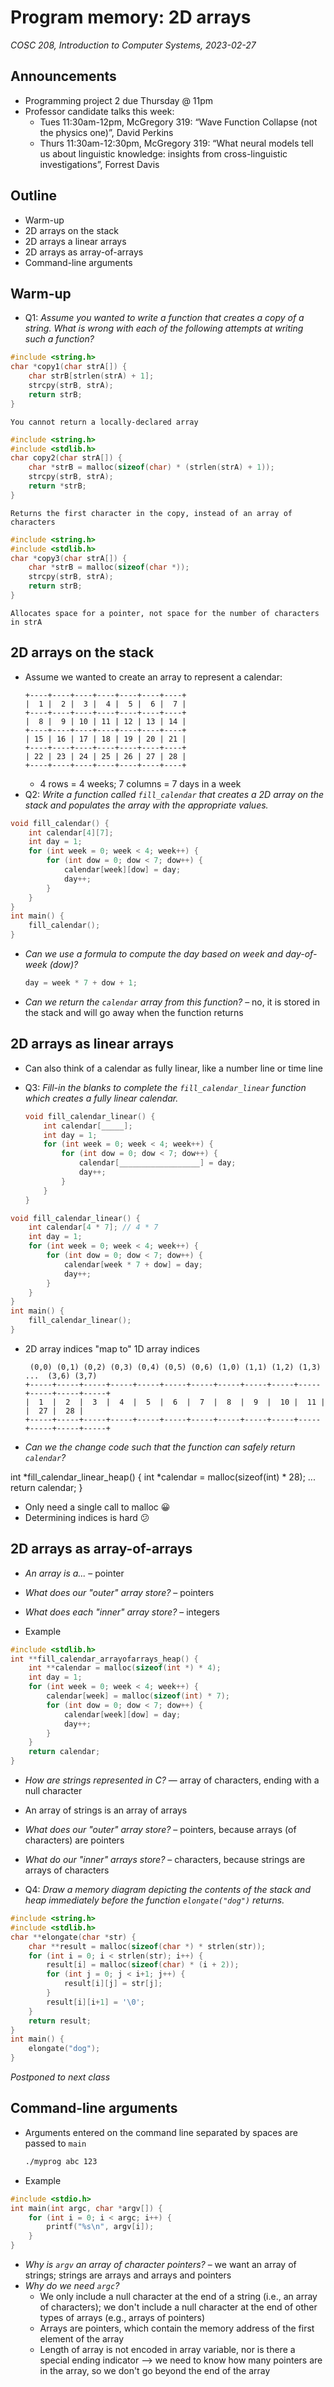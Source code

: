 # Program memory: 2D arrays
_COSC 208, Introduction to Computer Systems, 2023-02-27_

## Announcements
* Programming project 2 due Thursday @ 11pm
* Professor candidate talks this week:
    * Tues 11:30am-12pm, McGregory 319: “Wave Function Collapse (not the physics one)”, David Perkins
    * Thurs 11:30am-12:30pm, McGregory 319: “What neural models tell us about linguistic knowledge: insights from cross-linguistic investigations”, Forrest Davis

## Outline
* Warm-up
* 2D arrays on the stack
* 2D arrays a linear arrays
* 2D arrays as array-of-arrays
* Command-line arguments

## Warm-up
* Q1: _Assume you wanted to write a function that creates a copy of a string. What is wrong with each of the following attempts at writing such a function?_


```c
#include <string.h>
char *copy1(char strA[]) {
    char strB[strlen(strA) + 1];
    strcpy(strB, strA);
    return strB;
}
```

    You cannot return a locally-declared array


```c
#include <string.h>
#include <stdlib.h>
char copy2(char strA[]) {
    char *strB = malloc(sizeof(char) * (strlen(strA) + 1));
    strcpy(strB, strA);
    return *strB;
}
```

    Returns the first character in the copy, instead of an array of characters


```c
#include <string.h>
#include <stdlib.h>
char *copy3(char strA[]) {
    char *strB = malloc(sizeof(char *));
    strcpy(strB, strA);
    return strB;
}
```

    Allocates space for a pointer, not space for the number of characters in strA

## 2D arrays on the stack
* Assume we wanted to create an array to represent a calendar:
    ```
    +----+----+----+----+----+----+----+
    |  1 |  2 |  3 |  4 |  5 |  6 |  7 |
    +----+----+----+----+----+----+----+
    |  8 |  9 | 10 | 11 | 12 | 13 | 14 |
    +----+----+----+----+----+----+----+
    | 15 | 16 | 17 | 18 | 19 | 20 | 21 |
    +----+----+----+----+----+----+----+
    | 22 | 23 | 24 | 25 | 26 | 27 | 28 |
    +----+----+----+----+----+----+----+
    ```
    * 4 rows = 4 weeks; 7 columns = 7 days in a week
* Q2: _Write a function called `fill_calendar` that creates a 2D array on the stack and populates the array with the appropriate values._



```c
void fill_calendar() {
    int calendar[4][7];
    int day = 1;
    for (int week = 0; week < 4; week++) {
        for (int dow = 0; dow < 7; dow++) {
            calendar[week][dow] = day;
            day++;
        }
    }
}
int main() {
    fill_calendar();
}
```

* _Can we use a formula to compute the day based on week and day-of-week (dow)?_
    ```C
    day = week * 7 + dow + 1;
    ```
* _Can we return the `calendar` array from this function?_ – no, it is stored in the stack and will go away when the function returns

## 2D arrays as linear arrays

* Can also think of a calendar as fully linear, like a number line or time line

* Q3: _Fill-in the blanks to complete the `fill_calendar_linear` function which creates a fully linear calendar._
    ```C
    void fill_calendar_linear() {
        int calendar[_____];
        int day = 1;
        for (int week = 0; week < 4; week++) {
            for (int dow = 0; dow < 7; dow++) {
                calendar[__________________] = day;
                day++;
            }
        }
    }
    ```


```c
void fill_calendar_linear() {
    int calendar[4 * 7]; // 4 * 7
    int day = 1;
    for (int week = 0; week < 4; week++) {
        for (int dow = 0; dow < 7; dow++) {
            calendar[week * 7 + dow] = day;
            day++;
        }
    }
}
int main() {
    fill_calendar_linear();
}
```

* 2D array indices "map to" 1D array indices
    ```
     (0,0) (0,1) (0,2) (0,3) (0,4) (0,5) (0,6) (1,0) (1,1) (1,2) (1,3)  ...  (3,6) (3,7)
    +-----+-----+-----+-----+-----+-----+-----+-----+-----+-----+-----+-----+-----+-----+
    |  1  |  2  |  3  |  4  |  5  |  6  |  7  |  8  |  9  |  10 |  11 |     |  27 |  28 |
    +-----+-----+-----+-----+-----+-----+-----+-----+-----+-----+-----+-----+-----+-----+
    ```
* _Can we the change code such that the function can safely return `calendar`?_

int *fill_calendar_linear_heap() {
    int *calendar = malloc(sizeof(int) * 28);
    ...
    return calendar;
}

* Only need a single call to malloc 😀
* Determining indices is hard 😕

## 2D arrays as array-of-arrays

* _An array is a..._ – pointer
* _What does our "outer" array store?_ – pointers
* _What does each "inner" array store?_ – integers

* Example


```c
#include <stdlib.h>
int **fill_calendar_arrayofarrays_heap() {
    int **calendar = malloc(sizeof(int *) * 4);
    int day = 1;
    for (int week = 0; week < 4; week++) {
        calendar[week] = malloc(sizeof(int) * 7);
        for (int dow = 0; dow < 7; dow++) {
            calendar[week][dow] = day;
            day++;
        }
    }
    return calendar;
}
```

* _How are strings represented in C?_ — array of characters, ending with a null character
* An array of strings is an array of arrays
* _What does our "outer" array store?_ – pointers, because arrays (of characters) are pointers
* _What do our "inner" arrays store?_ – characters, because strings are arrays of characters

* Q4: _Draw a memory diagram depicting the contents of the stack and heap immediately before the function `elongate("dog")` returns._


```c
#include <string.h>
#include <stdlib.h>
char **elongate(char *str) {
    char **result = malloc(sizeof(char *) * strlen(str));
    for (int i = 0; i < strlen(str); i++) {
        result[i] = malloc(sizeof(char) * (i + 2));
        for (int j = 0; j < i+1; j++) {
            result[i][j] = str[j];
        }
        result[i][i+1] = '\0';
    }
    return result;
}
int main() {
    elongate("dog");
}
```

_Postponed to next class_

## Command-line arguments

* Arguments entered on the command line separated by spaces are passed to `main`
    ```bash
    ./myprog abc 123
    ```

* Example


```c
#include <stdio.h>
int main(int argc, char *argv[]) {
    for (int i = 0; i < argc; i++) {
        printf("%s\n", argv[i]);
    }
}
```

* _Why is `argv` an array of character pointers?_ – we want an array of strings; strings are arrays and arrays and pointers
* _Why do we need `argc`?_
    * We only include a null character at the end of a string (i.e., an array of characters); we don't include a null character at the end of other types of arrays (e.g., arrays of pointers)
    * Arrays are pointers, which contain the memory address of the first element of the array
    * Length of array is not encoded in array variable, nor is there a special ending indicator --> we need to know how many pointers are in the array, so we don't go beyond the end of the array
